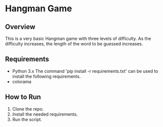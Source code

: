 # Hangman Game


## Overview

This is a very basic Hangman game with three levels of difficulty. As the difficulty increases, the length of the word to be guessed increases.

## Requirements
* Python 3.x
The command 'pip install -r requirements.txt' can be used to install the following requirements.
* colorama

## How to Run
1. Clone the repo.
2. Install the needed requirements.
3. Run the script.